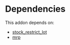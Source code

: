 # Dependencies

This addon depends on:

- [stock_restrict_lot](https://github.com/bringout/oca-workflow-process)
- [mrp](https://github.com/bringout/oca-ocb-mrp/tree/9a98a954badbed600c34241c3523e8b177878602/odoo-bringout-oca-ocb-mrp)
